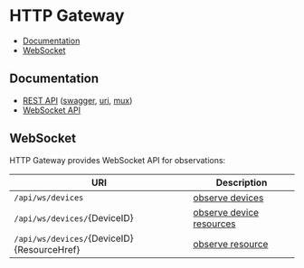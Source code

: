 # HTTP Gateway

- [Documentation](#documentation)
- [WebSocket](#websocket)

## Documentation
- [REST API](https://petstore.swagger.io/?url=https://raw.githubusercontent.com/plgd-dev/cloud/master/http-gateway/swagger.yaml) ([swagger](/http-gateway/swagger.yaml), [uri](/http-gateway/uri/uri.go), [mux](/http-gateway/service/httpApi.go))
- [WebSocket API](#websocket)

## WebSocket

HTTP Gateway provides WebSocket API for observations:

| URI                                                       | Description                                                     |
| ---                                                       | ---                                                             |
| `/api/ws/devices`                                         | [observe devices](/http-gateway/service/observeDevices_test.go)                   |
| `/api/ws/devices/`{DeviceID}                              | [observe device resources](/http-gateway/service/observeDeviceResources_test.go)  |
| `/api/ws/devices/`{DeviceID}{ResourceHref}                | [observe resource](/http-gateway/service/observeResource_test.go)                 |

